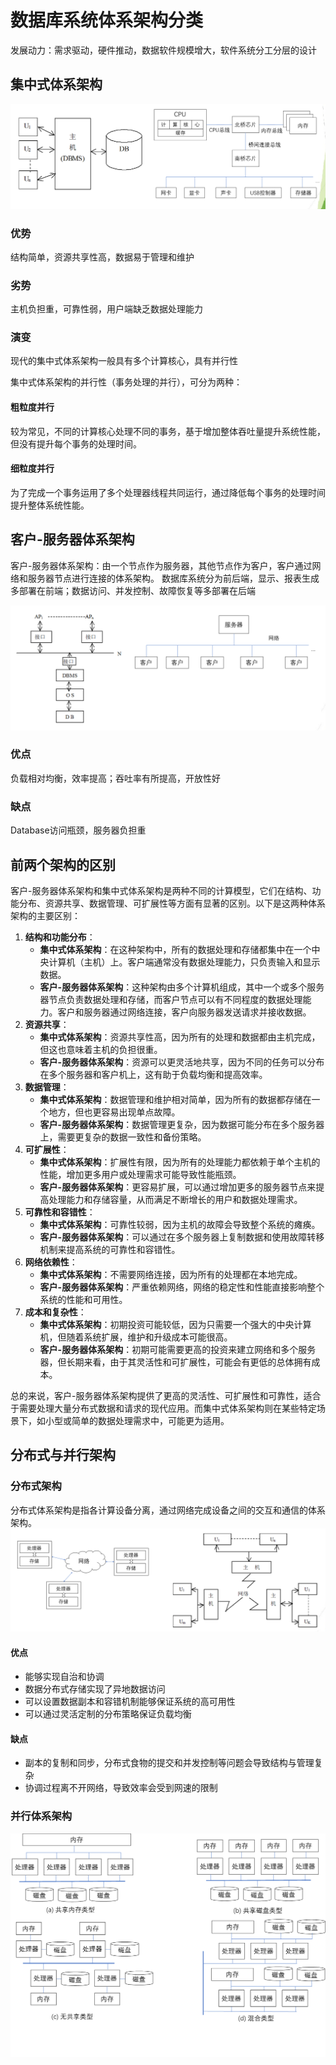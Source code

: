 # 数据库系统体系架构分类

发展动力：需求驱动，硬件推动，数据软件规模增大，软件系统分工分层的设计

## 集中式体系架构

![截图](imgs/ece309484571a8fb693b6463e6fdaec0.png)

### 优势

结构简单，资源共享性高，数据易于管理和维护

### 劣势

主机负担重，可靠性弱，用户端缺乏数据处理能力

### 演变

现代的集中式体系架构一般具有多个计算核心，具有并行性

集中式体系架构的并行性（事务处理的并行），可分为两种：

#### 粗粒度并行

较为常见，不同的计算核心处理不同的事务，基于增加整体吞吐量提升系统性能，但没有提升每个事务的处理时间。

#### 细粒度并行

为了完成一个事务运用了多个处理器线程共同运行，通过降低每个事务的处理时间提升整体系统性能。

## 客户-服务器体系架构

客户-服务器体系架构：由一个节点作为服务器，其他节点作为客户，客户通过网络和服务器节点进行连接的体系架构。 数据库系统分为前后端，显示、报表生成多部署在前端；数据访问、并发控制、故障恢复等多部署在后端

![截图](imgs/497207b42ac89aadb79d58a26e871620.png)

### 优点

负载相对均衡，效率提高；吞吐率有所提高，开放性好

### 缺点

Database访问瓶颈，服务器负担重

## 前两个架构的区别

客户-服务器体系架构和集中式体系架构是两种不同的计算模型，它们在结构、功能分布、资源共享、数据管理、可扩展性等方面有显著的区别。以下是这两种体系架构的主要区别：

1. **结构和功能分布**：
   - **集中式体系架构**：在这种架构中，所有的数据处理和存储都集中在一个中央计算机（主机）上。客户端通常没有数据处理能力，只负责输入和显示数据。
   - **客户-服务器体系架构**：这种架构由多个计算机组成，其中一个或多个服务器节点负责数据处理和存储，而客户节点可以有不同程度的数据处理能力。客户和服务器通过网络连接，客户向服务器发送请求并接收数据。
2. **资源共享**：
   - **集中式体系架构**：资源共享性高，因为所有的处理和数据都由主机完成，但这也意味着主机的负担很重。
   - **客户-服务器体系架构**：资源可以更灵活地共享，因为不同的任务可以分布在多个服务器和客户机上，这有助于负载均衡和提高效率。
3. **数据管理**：
   - **集中式体系架构**：数据管理和维护相对简单，因为所有的数据都存储在一个地方，但也更容易出现单点故障。
   - **客户-服务器体系架构**：数据管理更复杂，因为数据可能分布在多个服务器上，需要更复杂的数据一致性和备份策略。
4. **可扩展性**：
   - **集中式体系架构**：扩展性有限，因为所有的处理能力都依赖于单个主机的性能，增加更多用户或处理需求可能导致性能瓶颈。
   - **客户-服务器体系架构**：更容易扩展，可以通过增加更多的服务器节点来提高处理能力和存储容量，从而满足不断增长的用户和数据处理需求。
5. **可靠性和容错性**：
   - **集中式体系架构**：可靠性较弱，因为主机的故障会导致整个系统的瘫痪。
   - **客户-服务器体系架构**：可以通过在多个服务器上复制数据和使用故障转移机制来提高系统的可靠性和容错性。
6. **网络依赖性**：
   - **集中式体系架构**：不需要网络连接，因为所有的处理都在本地完成。
   - **客户-服务器体系架构**：严重依赖网络，网络的稳定性和性能直接影响整个系统的性能和可用性。
7. **成本和复杂性**：
   - **集中式体系架构**：初期投资可能较低，因为只需要一个强大的中央计算机，但随着系统扩展，维护和升级成本可能很高。
   - **客户-服务器体系架构**：初期可能需要更高的投资来建立网络和多个服务器，但长期来看，由于其灵活性和可扩展性，可能会有更低的总体拥有成本。

总的来说，客户-服务器体系架构提供了更高的灵活性、可扩展性和可靠性，适合于需要处理大量分布式数据和请求的现代应用。而集中式体系架构则在某些特定场景下，如小型或简单的数据处理需求中，可能更为适用。

## 分布式与并行架构

### 分布式架构

分布式体系架构是指各计算设备分离，通过网络完成设备之间的交互和通信的体系架构。
![分布式架构示例图](imgs/image.png)

#### 优点

- 能够实现自治和协调
- 数据分布式存储实现了异地数据访问
- 可以设置数据副本和容错机制能够保证系统的高可用性
- 可以通过灵活定制的分布策略保证负载均衡
  
#### 缺点

- 副本的复制和同步，分布式食物的提交和并发控制等问题会导致结构与管理复杂
- 协调过程离不开网络，导致效率会受到网速的限制

### 并行体系架构

![并行体系架构](imgs/image_parallel.png)